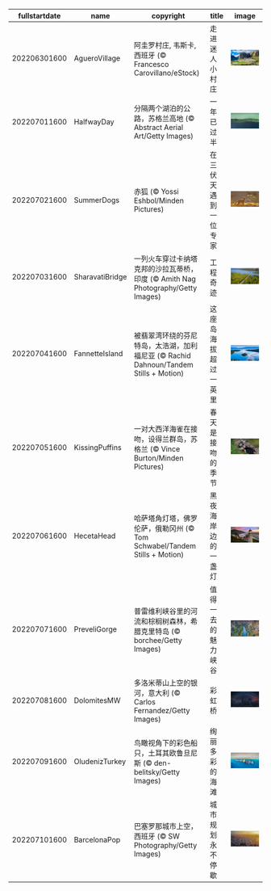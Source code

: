 |fullstartdate|name|copyright|title|image|
|--|--|--|--|--|
202206301600|AgueroVillage|阿圭罗村庄, 韦斯卡, 西班牙 (© Francesco Carovillano/eStock)|走进迷人小村庄|![](/zh-CN/2022/07/202206301600AgueroVillage.jpg)|
202207011600|HalfwayDay|分隔两个湖泊的公路，苏格兰高地 (© Abstract Aerial Art/Getty Images)|一年已过半|![](/zh-CN/2022/07/202207011600HalfwayDay.jpg)|
202207021600|SummerDogs|赤狐 (© Yossi Eshbol/Minden Pictures)|在三伏天遇到一位专家|![](/zh-CN/2022/07/202207021600SummerDogs.jpg)|
202207031600|SharavatiBridge|一列火车穿过卡纳塔克邦的沙拉瓦蒂桥，印度 (© Amith Nag Photography/Getty Images)|工程奇迹|![](/zh-CN/2022/07/202207031600SharavatiBridge.jpg)|
202207041600|FannetteIsland|被翡翠湾环绕的芬尼特岛，太浩湖，加利福尼亚 (© Rachid Dahnoun/Tandem Stills + Motion)|这座岛海拔超过一英里|![](/zh-CN/2022/07/202207041600FannetteIsland.jpg)|
202207051600|KissingPuffins|一对大西洋海雀在接吻，设得兰群岛，苏格兰 (© Vince Burton/Minden Pictures)|春天是接吻的季节|![](/zh-CN/2022/07/202207051600KissingPuffins.jpg)|
202207061600|HecetaHead|哈萨塔角灯塔，佛罗伦萨，俄勒冈州 (© Tom Schwabel/Tandem Stills + Motion)|黑夜海岸边的一盏灯|![](/zh-CN/2022/07/202207061600HecetaHead.jpg)|
202207071600|PreveliGorge|普雷维利峡谷里的河流和棕榈树森林，希腊克里特岛 (© borchee/Getty Images)|值得一去的魅力峡谷|![](/zh-CN/2022/07/202207071600PreveliGorge.jpg)|
202207081600|DolomitesMW|多洛米蒂山上空的银河，意大利 (© Carlos Fernandez/Getty Images)|彩虹桥|![](/zh-CN/2022/07/202207081600DolomitesMW.jpg)|
202207091600|OludenizTurkey|鸟瞰视角下的彩色船只，土耳其欧鲁旦尼斯 (© den-belitsky/Getty Images)|绚丽多彩的海滩|![](/zh-CN/2022/07/202207091600OludenizTurkey.jpg)|
202207101600|BarcelonaPop|巴塞罗那城市上空，西班牙 (© SW Photography/Getty Images)|城市规划永不停歇|![](/zh-CN/2022/07/202207101600BarcelonaPop.jpg)|
